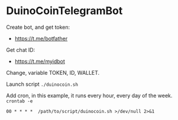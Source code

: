 # DuinoCoinTelegramBot

Create bot, and get token:
- https://t.me/botfather

Get chat ID:
- https://t.me/myidbot

Change, variable TOKEN, ID, WALLET.

Launch script
`./duinocoin.sh`

Add cron, in this example, it runs every hour, every day of the week.  
`crontab -e`

`00 * * * *  /path/to/script/duinocoin.sh >/dev/null 2>&1`
